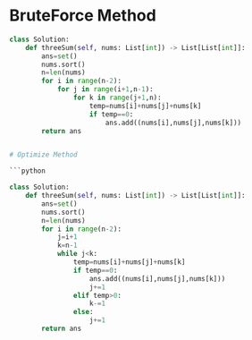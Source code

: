 # BruteForce Method

```python
class Solution:
    def threeSum(self, nums: List[int]) -> List[List[int]]:
        ans=set()
        nums.sort()
        n=len(nums)
        for i in range(n-2):
            for j in range(i+1,n-1):
                for k in range(j+1,n):
                    temp=nums[i]+nums[j]+nums[k]
                    if temp==0:
                        ans.add((nums[i],nums[j],nums[k]))
        return ans


# Optimize Method

```python

class Solution:
    def threeSum(self, nums: List[int]) -> List[List[int]]:
        ans=set()
        nums.sort()
        n=len(nums)
        for i in range(n-2):
            j=i+1
            k=n-1
            while j<k:
                temp=nums[i]+nums[j]+nums[k]
                if temp==0:
                    ans.add((nums[i],nums[j],nums[k]))
                    j+=1
                elif temp>0:
                    k-=1
                else:
                    j+=1
        return ans